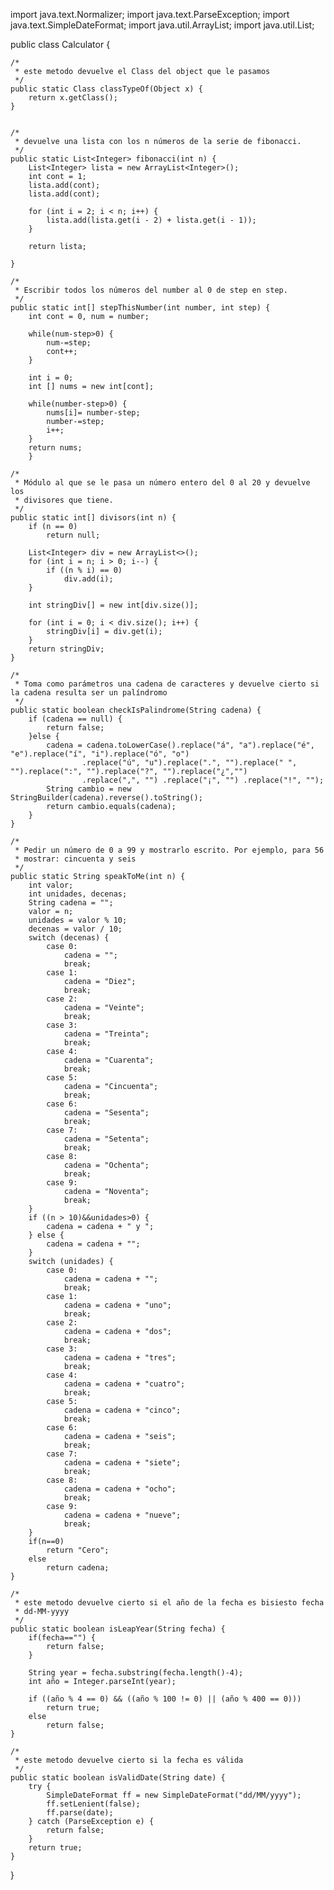 import java.text.Normalizer;
import java.text.ParseException;
import java.text.SimpleDateFormat;
import java.util.ArrayList;
import java.util.List;

public class Calculator {


	/*
     * este metodo devuelve el Class del object que le pasamos
     */
	public static Class classTypeOf(Object x) {
		return x.getClass();
	}


	/*
     * devuelve una lista con los n números de la serie de fibonacci.
     */
	public static List<Integer> fibonacci(int n) {
		List<Integer> lista = new ArrayList<Integer>();
		int cont = 1;
		lista.add(cont);
		lista.add(cont);
		
		for (int i = 2; i < n; i++) {
			lista.add(lista.get(i - 2) + lista.get(i - 1));
		}
		
		return lista;
	
	}

	/*
	 * Escribir todos los números del number al 0 de step en step.
	 */
	public static int[] stepThisNumber(int number, int step) {
		int cont = 0, num = number;
		
		while(num-step>0) {
			num-=step;
			cont++;			
		}
		
		int i = 0;
		int [] nums = new int[cont];
		
		while(number-step>0) {
			nums[i]= number-step;
			number-=step;
			i++;		
		}
		return nums;
		}

	/*
	 * Módulo al que se le pasa un número entero del 0 al 20 y devuelve los
	 * divisores que tiene.
	 */
	public static int[] divisors(int n) {
		if (n == 0) 
			return null;
		
		List<Integer> div = new ArrayList<>();
		for (int i = n; i > 0; i--) {
			if ((n % i) == 0) 
				div.add(i);
		}

		int stringDiv[] = new int[div.size()];

		for (int i = 0; i < div.size(); i++) {
			stringDiv[i] = div.get(i);
		}
		return stringDiv;
	}

	/*
	 * Toma como parámetros una cadena de caracteres y devuelve cierto si la cadena resulta ser un palíndromo
	 */
	public static boolean checkIsPalindrome(String cadena) {
		if (cadena == null) {
            return false;
        }else {
            cadena = cadena.toLowerCase().replace("á", "a").replace("é", "e").replace("í", "i").replace("ó", "o")
                    .replace("ú", "u").replace(".", "").replace(" ", "").replace(":", "").replace("?", "").replace("¿","")
                    .replace(",", "") .replace("¡", "") .replace("!", "");
            String cambio = new StringBuilder(cadena).reverse().toString();
            return cambio.equals(cadena);
        }
	}

	/*
	 * Pedir un número de 0 a 99 y mostrarlo escrito. Por ejemplo, para 56
	 * mostrar: cincuenta y seis
	 */
	public static String speakToMe(int n) {
		int valor;
        int unidades, decenas;
        String cadena = "";
        valor = n;
        unidades = valor % 10;
        decenas = valor / 10;
        switch (decenas) {
            case 0:
                cadena = "";
                break;
            case 1:
                cadena = "Diez";
                break;
            case 2:
                cadena = "Veinte";
                break;
            case 3:
                cadena = "Treinta";
                break;
            case 4:
                cadena = "Cuarenta";
                break;
            case 5:
                cadena = "Cincuenta";
                break;
            case 6:
                cadena = "Sesenta";
                break;
            case 7:
                cadena = "Setenta";
                break;
            case 8:
                cadena = "Ochenta";
                break;
            case 9:
                cadena = "Noventa";
                break;
        }
        if ((n > 10)&&unidades>0) {
            cadena = cadena + " y ";
        } else {
            cadena = cadena + "";
        }
        switch (unidades) {
            case 0:
                cadena = cadena + "";
                break;
            case 1:
                cadena = cadena + "uno";
                break;
            case 2:
                cadena = cadena + "dos";
                break;
            case 3:
                cadena = cadena + "tres";
                break;
            case 4:
                cadena = cadena + "cuatro";
                break;
            case 5:
                cadena = cadena + "cinco";
                break;
            case 6:
                cadena = cadena + "seis";
                break;
            case 7:
                cadena = cadena + "siete";
                break;
            case 8:
                cadena = cadena + "ocho";
                break;
            case 9:
                cadena = cadena + "nueve";
                break;
        }
        if(n==0) 
        	return "Cero";
        else 
        	return cadena;	
	}

	/*
	 * este metodo devuelve cierto si el año de la fecha es bisiesto fecha
	 * dd-MM-yyyy
	 */
	public static boolean isLeapYear(String fecha) {
		if(fecha=="") {
			return false;
		}
		
		String year = fecha.substring(fecha.length()-4);
		int año = Integer.parseInt(year);
		
        if ((año % 4 == 0) && ((año % 100 != 0) || (año % 400 == 0)))
            return true;
        else
            return false;
	}

	/*
	 * este metodo devuelve cierto si la fecha es válida
	 */
	public static boolean isValidDate(String date) {
		try {
            SimpleDateFormat ff = new SimpleDateFormat("dd/MM/yyyy");
            ff.setLenient(false);
            ff.parse(date);
        } catch (ParseException e) {
            return false;
        }
        return true;
    }
}

